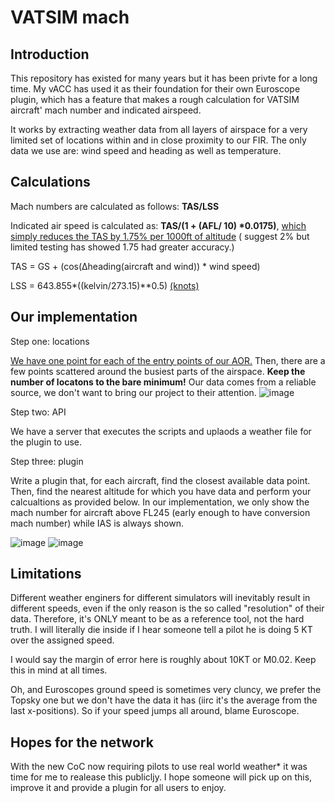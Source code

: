 # VATSIM mach

## Introduction
This repository has existed for many years but it has been privte for a long time. My vACC has used it as their foundation for their own Euroscope plugin, which has a feature that makes a rough calculation for VATSIM aircraft' mach number and indicated airspeed.

It works by extracting weather data from all layers of airspace for a very limited set of locations within and in close proximity to our FIR. The only data we use are: wind speed and heading as well as temperature. 

## Calculations
Mach numbers are calculated as follows: **TAS/LSS**

Indicated air speed is calculated as: **TAS/(1 + (AFL/ 10) *0.0175)**, [which simply reduces the TAS by 1.75% per 1000ft of altitude](https://skybrary.aero/articles/true-airspeed#:~:text=A%20very%20simple%20rule%20of,every%201000%20ft%20of%20altitude) ( suggest 2% but limited testing has showed 1.75 had greater accuracy.)

TAS = GS + (cos(Δheading(aircraft and wind)) * wind speed)

LSS = 643.855*((kelvin/273.15)**0.5)    [(knots)](https://www.weather.gov/media/epz/wxcalc/speedOfSound.pdf)

## Our implementation
Step one: locations

[We have one point for each of the entry points of our AOR.](https://webtools.kusternet.ch/geo/coordinatesconverter) Then, there are a few points scattered around the busiest parts of the airspace. **Keep the number of locatons to the bare minimum!** Our data comes from a reliable source, we don't want to bring our project to their attention.
![image](https://user-images.githubusercontent.com/51272243/186398340-4fdaa9d9-ca1f-426e-9515-83dab72e739a.png)

Step two: API 

We have a server that executes the scripts and uplaods a weather file for the plugin to use. 

Step three: plugin

Write a plugin that, for each aircraft, find the closest available data point. Then, find the nearest altitude for which you have data and perform your calcualtions as provided below. In our implementation, we only show the mach number for aircraft above FL245 (early enough to have conversion mach number) while IAS is always shown. 

![image](https://user-images.githubusercontent.com/51272243/186400200-e80c135c-f723-46b1-8465-b836c5224516.png)
![image](https://user-images.githubusercontent.com/51272243/186400664-4844bacd-099b-41b9-9704-9059b0872849.png)




## Limitations
Different weather enginers for different simulators will inevitably result in different speeds, even if the only reason is the so called "resolution" of their data. Therefore, it's ONLY meant to be as a reference tool, not the hard truth. I will literally die inside if I hear someone tell a pilot he is doing 5 KT over the assigned speed. 

I would say the margin of error here is roughly about 10KT or M0.02. Keep this in mind at all times. 

Oh, and Euroscopes ground speed is sometimes very cluncy, we prefer the Topsky one but we don't have the data it has (iirc it's the average from the last x-positions). So if your speed jumps all around, blame Euroscope.

## Hopes for the network
With the new CoC now requiring pilots to use real world weather* it was time for me to realease this publicljy. I hope someone will pick up on this, improve it and provide a plugin for all users to enjoy. 
